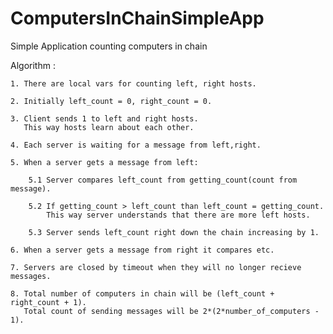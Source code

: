 # ComputersInChainSimpleApp
Simple Application counting computers in chain 

Algorithm :

    1. There are local vars for counting left, right hosts.
    
    2. Initially left_count = 0, right_count = 0.
    
    3. Client sends 1 to left and right hosts.
       This way hosts learn about each other.
       
    4. Each server is waiting for a message from left,right. 
    
    5. When a server gets a message from left:
    
        5.1 Server compares left_count from getting_count(count from message).
        
        5.2 If getting_count > left_count than left_count = getting_count.
            This way server understands that there are more left hosts.
            
        5.3 Server sends left_count right down the chain increasing by 1.
        
    6. When a server gets a message from right it compares etc.
    
    7. Servers are closed by timeout when they will no longer recieve messages.
    
    8. Total number of computers in chain will be (left_count + right_count + 1).
       Total count of sending messages will be 2*(2*number_of_computers - 1).
   
    
